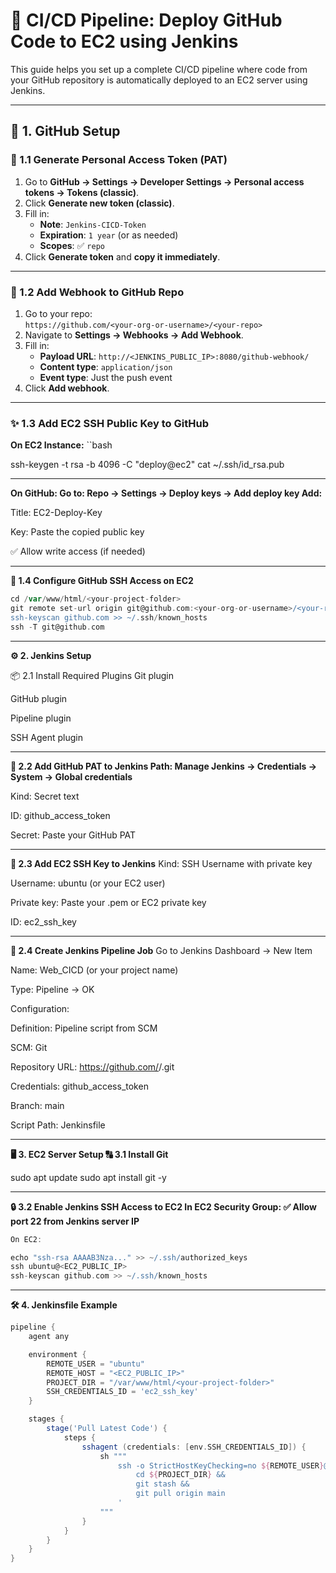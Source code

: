 # 🚀 CI/CD Pipeline: Deploy GitHub Code to EC2 using Jenkins

This guide helps you set up a complete CI/CD pipeline where code from your GitHub repository is automatically deployed to an EC2 server using Jenkins.

--------------------------------------------------------------

## 📌 1. GitHub Setup

### 🔑 1.1 Generate Personal Access Token (PAT)

1. Go to **GitHub → Settings → Developer Settings → Personal access tokens → Tokens (classic)**.
2. Click **Generate new token (classic)**.
3. Fill in:
   - **Note**: `Jenkins-CICD-Token`
   - **Expiration**: `1 year` (or as needed)
   - **Scopes**: ✅ `repo`
4. Click **Generate token** and **copy it immediately**.

--------------------------------------------------------------

### 🔔 1.2 Add Webhook to GitHub Repo
1. Go to your repo:  
   `https://github.com/<your-org-or-username>/<your-repo>`
2. Navigate to **Settings → Webhooks → Add Webhook**.
3. Fill in:
   - **Payload URL**: `http://<JENKINS_PUBLIC_IP>:8080/github-webhook/`
   - **Content type**: `application/json`
   - **Event type**: Just the push event
4. Click **Add webhook**.

-------------------------------------------------------------

### ✨ 1.3 Add EC2 SSH Public Key to GitHub
**On EC2 Instance:**
``bash

ssh-keygen -t rsa -b 4096 -C "deploy@ec2"
cat ~/.ssh/id_rsa.pub

-------
**On GitHub:
Go to: Repo → Settings → Deploy keys → Add deploy key
Add:**

Title: EC2-Deploy-Key

Key: Paste the copied public key

✅ Allow write access (if needed)

--------------------------------------------------------------

**🧭 1.4 Configure GitHub SSH Access on EC2**
```groovy
cd /var/www/html/<your-project-folder>
git remote set-url origin git@github.com:<your-org-or-username>/<your-repo>.git
ssh-keyscan github.com >> ~/.ssh/known_hosts
ssh -T git@github.com
```
--------------------------------------------------------------

**⚙️ 2. Jenkins Setup**

📦 2.1 Install Required Plugins
Git plugin

GitHub plugin

Pipeline plugin

SSH Agent plugin

--------------------------------------------------------------

**🔐 2.2 Add GitHub PAT to Jenkins
Path: Manage Jenkins → Credentials → System → Global credentials**

Kind: Secret text

ID: github_access_token

Secret: Paste your GitHub PAT

--------------------------------------------------------------

**🔑 2.3 Add EC2 SSH Key to Jenkins**
Kind: SSH Username with private key

Username: ubuntu (or your EC2 user)

Private key: Paste your .pem or EC2 private key

ID: ec2_ssh_key

---------------------------------------------------------------

**🧲 2.4 Create Jenkins Pipeline Job**
Go to Jenkins Dashboard → New Item

Name: Web_CICD (or your project name)

Type: Pipeline → OK

Configuration:

Definition: Pipeline script from SCM

SCM: Git

Repository URL: https://github.com/<your-org-or-username>/<your-repo>.git

Credentials: github_access_token

Branch: main

Script Path: Jenkinsfile

---------------------------------------------------------------

**🖥️ 3. EC2 Server Setup 🔠 3.1 Install Git**

sudo apt update
sudo apt install git -y

---------------------------------------------------------------

**🔒 3.2 Enable Jenkins SSH Access to EC2
In EC2 Security Group:  ✅ Allow port 22 from Jenkins server IP**
```groovy
On EC2:

echo "ssh-rsa AAAAB3Nza..." >> ~/.ssh/authorized_keys
ssh ubuntu@<EC2_PUBLIC_IP>
ssh-keyscan github.com >> ~/.ssh/known_hosts
```
---------------------------------------------------------------

**🛠️ 4. Jenkinsfile Example**

```groovy
pipeline {
    agent any

    environment {
        REMOTE_USER = "ubuntu"
        REMOTE_HOST = "<EC2_PUBLIC_IP>"
        PROJECT_DIR = "/var/www/html/<your-project-folder>"
        SSH_CREDENTIALS_ID = 'ec2_ssh_key'
    }

    stages {
        stage('Pull Latest Code') {
            steps {
                sshagent (credentials: [env.SSH_CREDENTIALS_ID]) {
                    sh """
                        ssh -o StrictHostKeyChecking=no ${REMOTE_USER}@${REMOTE_HOST} '
                            cd ${PROJECT_DIR} &&
                            git stash &&
                            git pull origin main
                        '
                    """
                }
            }
        }
    }
}
```
